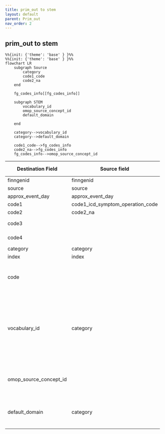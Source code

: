 ```yaml
---
title: prim_out to stem
layout: default
parent: Prim_out
nav_order: 2
---
```


## prim_out to stem

```mermaid
%%{init: {'theme': 'base' } }%%
%%{init: {'theme': 'base' } }%%
flowchart LR
    subgraph Source
        category
        code1_code
        code2_na
    end

    fg_codes_info[[fg_codes_info]]

    subgraph STEM
        vocabulary_id
        omop_source_concept_id
        default_domain

    end

    category-->vocabulary_id
    category-->default_domain

    code1_code-->fg_codes_info
    code2_na-->fg_codes_info
    fg_codes_info-->omop_source_concept_id
```

| Destination Field | Source field | Logic | Comment field |
| --- | --- | --- | --- |
| finngenid | finngenid | Copied as it is | Copied |
| source | source |  Copied as it is | Copied |
| approx_event_day | approx_event_day | Copied as it is | Copied |
| code1 | code1_icd_symptom_operation_code | Copied as it is | Copied |
| code2 | code2_na | Copied as it is | Copied |
| code3 | | Set NULL for all | Info not available   |
| code4 | | Set NULL for all | Info not available   |
| category | category | Copied as it is | Copied |
| index | index | Copied as it is | Copied |
| code |  |`code` from fg_codes_info where `vocabulary_id`=`vocabulary_id` `code1`=`fg_code1` and `code2`=`fg_code2` | Calculated|
| vocabulary_id | category |  If `category` starts with "ICD" and `icdver` equals "10" then `vocabulary_id` is "ICD10fi". <br> If `category` starts with "MOP" then `vocabulary_id` is "NCSPfi". <br> If `category` starts with "ICP" then `vocabulary_id` is "ICPC".  <br> If `category` starts with "OP" then `vocabulary_id` is "SPAT". | Calculated |
| omop_source_concept_id | | `omop_concept_id` from fg_codes_info where `vocabulary_id`=`vocabulary_id` and `code1`=`fg_code1` and `code2`=`fg_code2` | Calculated|
| default_domain | category | If `category` starts with  "OP" or "MOP" then `default_domain` is "procedure" <br> otherwise is "condition"| Calculated |

